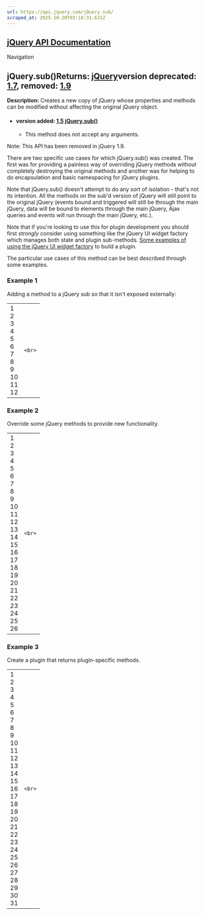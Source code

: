 ```yaml
---
url: https://api.jquery.com/jQuery.sub/
scraped_at: 2025-10-20T03:18:31.631Z
---
```


## [jQuery API Documentation](https://jquery.com/ "jQuery API Documentation")

Navigation

## jQuery.sub()Returns: [jQuery](http://api.jquery.com/Types/\#jQuery)version deprecated: [1.7](https://api.jquery.com/category/version/1.7/), removed: [1.9](https://api.jquery.com/category/version/1.9/)

**Description:** Creates a new copy of jQuery whose properties and methods can be modified without affecting the original jQuery object.

- #### version added: [1.5](https://api.jquery.com/category/version/1.5/) [jQuery.sub()](https://api.jquery.com/jQuery.sub/\#jQuery-sub)

  - This method does not accept any arguments.

Note: This API has been removed in jQuery 1.9.

There are two specific use cases for which jQuery.sub() was created. The first was for providing a painless way of overriding jQuery methods without completely destroying the original methods and another was for helping to do encapsulation and basic namespacing for jQuery plugins.

Note that jQuery.sub() doesn't attempt to do any sort of isolation - that's not its intention. All the methods on the sub'd version of jQuery will still point to the original jQuery (events bound and triggered will still be through the main jQuery, data will be bound to elements through the main jQuery, Ajax queries and events will run through the main jQuery, etc.).

Note that if you're looking to use this for plugin development you should first _strongly_ consider using something like the jQuery UI widget factory which manages both state and plugin sub-methods. [Some examples of using the jQuery UI widget factory](http://blog.nemikor.com/2010/05/15/building-stateful-jquery-plugins/) to build a plugin.

The particular use cases of this method can be best described through some examples.

### Example 1

Adding a method to a jQuery sub so that it isn't exposed externally:

|     |     |
| --- | --- |
| 1<br>2<br>3<br>4<br>5<br>6<br>7<br>8<br>9<br>10<br>11<br>12 | ```<br>``` |

### Example 2

Override some jQuery methods to provide new functionality.

|     |     |
| --- | --- |
| 1<br>2<br>3<br>4<br>5<br>6<br>7<br>8<br>9<br>10<br>11<br>12<br>13<br>14<br>15<br>16<br>17<br>18<br>19<br>20<br>21<br>22<br>23<br>24<br>25<br>26 | ```<br>``` |

### Example 3

Create a plugin that returns plugin-specific methods.

|     |     |
| --- | --- |
| 1<br>2<br>3<br>4<br>5<br>6<br>7<br>8<br>9<br>10<br>11<br>12<br>13<br>14<br>15<br>16<br>17<br>18<br>19<br>20<br>21<br>22<br>23<br>24<br>25<br>26<br>27<br>28<br>29<br>30<br>31 | ```<br>``` |